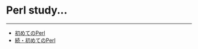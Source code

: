 # Perl study...
---

- [初めてのPerl](http://www.amazon.co.jp/%E5%88%9D%E3%82%81%E3%81%A6%E3%81%AEPerl-%E7%AC%AC6%E7%89%88-Randal-L-Schwartz/dp/4873115671/ref=sr_1_1?ie=UTF8&qid=1372340217&sr=8-1&keywords=perl)
- [続・初めてのPerl](http://www.amazon.co.jp/%E7%B6%9A%E3%83%BB%E5%88%9D%E3%82%81%E3%81%A6%E3%81%AEPerl-%E6%94%B9%E8%A8%82%E7%89%88-Randal-L-Schwartz/dp/4873113059/ref=pd_sim_b_1)
